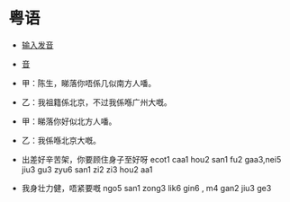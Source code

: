 # 粤语

- [输入发音](http://www.yueyv.cn)
- [音](http://www.yueyv.cn/sound/mp3/bo3.mp3)


- 甲：陈生，睇落你唔係几似南方人噃。
- 乙：我祖籍係北京，不过我係喺广州大嘅。
- 甲：睇落你好似北方人噃。
- 乙：我係喺北京大嘅。

- 出差好辛苦架，你要顾住身子至好呀 ecot1 caa1 hou2 san1 fu2 gaa3,nei5 jiu3 gu3 zyu6 san1 zi2 zi3 hou2 aa1
- 我身壮力健，唔紧要嘅 ngo5 san1 zong3 lik6 gin6 , m4 gan2 jiu3 ge3
